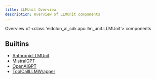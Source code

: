 ```yaml
---
title: LLMUnit Overview
description: Overview of LLMUnit components
---
```

Overview of <class 'eidolon_ai_sdk.apu.llm_unit.LLMUnit'> components
## Builtins
* [AnthropicLLMUnit](/docs/components/llmunit/anthropicllmunit/)
* [MistralGPT](/docs/components/llmunit/mistralgpt/)
* [OpenAIGPT](/docs/components/llmunit/openaigpt/)
* [ToolCallLLMWrapper](/docs/components/llmunit/toolcallllmwrapper/)